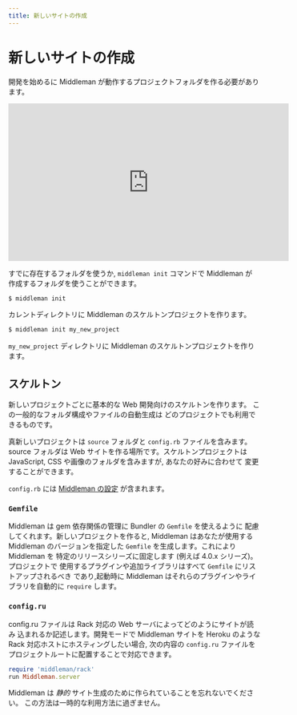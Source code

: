 ```yaml
---
title: 新しいサイトの作成
---
```


# 新しいサイトの作成

開発を始めるに Middleman が動作するプロジェクトフォルダを作る必要があります。

<iframe width="560" height="315" src="https://www.youtube.com/embed/Mi86OOf_Dkg?rel=0" frameborder="0" allowfullscreen></iframe>

すでに存在するフォルダを使うか, `middleman init` コマンドで Middleman が
作成するフォルダを使うことができます。

```bash
$ middleman init
```

カレントディレクトリに Middleman のスケルトンプロジェクトを作ります。

```bash
$ middleman init my_new_project
```

`my_new_project` ディレクトリに Middleman のスケルトンプロジェクトを作ります。

## スケルトン

新しいプロジェクトごとに基本的な Web 開発向けのスケルトンを作ります。
この一般的なフォルダ構成やファイルの自動生成は
どのプロジェクトでも利用できるものです。

真新しいプロジェクトは `source` フォルダと `config.rb` ファイルを含みます。
source フォルダは Web サイトを作る場所です。スケルトンプロジェクトは
JavaScript, CSS や画像のフォルダを含みますが, あなたの好みに合わせて
変更することができます。

`config.rb` には [Middleman の設定][settings] が含まれます。

### `Gemfile`

Middleman は gem 依存関係の管理に Bundler の `Gemfile` を使えるように
配慮してくれます。新しいプロジェクトを作ると, Middleman はあなたが使用する
Middleman のバージョンを指定した `Gemfile` を生成します。これにより Middleman を
特定のリリースシリーズに固定します (例えば 4.0.x シリーズ)。プロジェクトで
使用するプラグインや追加ライブラリはすべて `Gemfile` にリストアップされるべき
であり,起動時に Middleman はそれらのプラグインやライブラリを自動的に `require`
します。

### `config.ru`

config.ru ファイルは Rack 対応の Web サーバによってどのようにサイトが読み
込まれるか記述します。開発モードで Middleman サイトを Heroku のような Rack
対応ホストにホスティングしたい場合, 次の内容の `config.ru` ファイルを
プロジェクトルートに配置することで対応できます。

```ruby
require 'middleman/rack'
run Middleman.server
```

Middleman は *静的* サイト生成のために作られていることを忘れないでください。
この方法は一時的な利用方法に過ぎません。

  [settings]: /jp/advanced/configuration/
